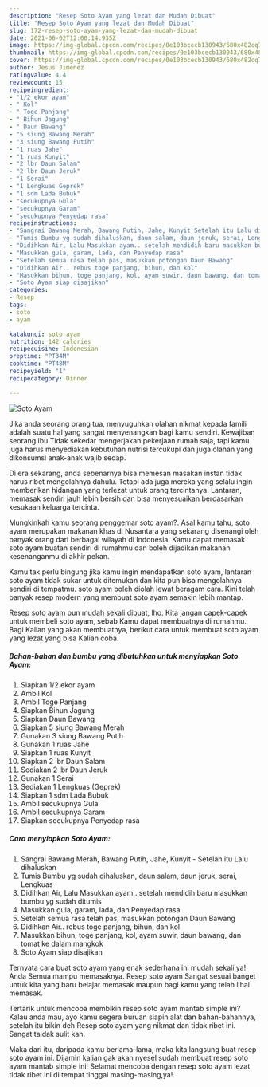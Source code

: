 ```yaml
---
description: "Resep Soto Ayam yang lezat dan Mudah Dibuat"
title: "Resep Soto Ayam yang lezat dan Mudah Dibuat"
slug: 172-resep-soto-ayam-yang-lezat-dan-mudah-dibuat
date: 2021-06-02T12:00:14.935Z
image: https://img-global.cpcdn.com/recipes/0e103bcecb130943/680x482cq70/soto-ayam-foto-resep-utama.jpg
thumbnail: https://img-global.cpcdn.com/recipes/0e103bcecb130943/680x482cq70/soto-ayam-foto-resep-utama.jpg
cover: https://img-global.cpcdn.com/recipes/0e103bcecb130943/680x482cq70/soto-ayam-foto-resep-utama.jpg
author: Jesus Jimenez
ratingvalue: 4.4
reviewcount: 15
recipeingredient:
- "1/2 ekor ayam"
- " Kol"
- " Toge Panjang"
- " Bihun Jagung"
- " Daun Bawang"
- "5 siung Bawang Merah"
- "3 siung Bawang Putih"
- "1 ruas Jahe"
- "1 ruas Kunyit"
- "2 lbr Daun Salam"
- "2 lbr Daun Jeruk"
- "1 Serai"
- "1 Lengkuas Geprek"
- "1 sdm Lada Bubuk"
- "secukupnya Gula"
- "secukupnya Garam"
- "secukupnya Penyedap rasa"
recipeinstructions:
- "Sangrai Bawang Merah, Bawang Putih, Jahe, Kunyit Setelah itu Lalu dihaluskan"
- "Tumis Bumbu yg sudah dihaluskan, daun salam, daun jeruk, serai, Lengkuas"
- "Didihkan Air, Lalu Masukkan ayam.. setelah mendidih baru masukkan bumbu yg sudah ditumis"
- "Masukkan gula, garam, lada, dan Penyedap rasa"
- "Setelah semua rasa telah pas, masukkan potongan Daun Bawang"
- "Didihkan Air.. rebus toge panjang, bihun, dan kol"
- "Masukkan bihun, toge panjang, kol, ayam suwir, daun bawang, dan tomat ke dalam mangkok"
- "Soto Ayam siap disajikan"
categories:
- Resep
tags:
- soto
- ayam

katakunci: soto ayam 
nutrition: 142 calories
recipecuisine: Indonesian
preptime: "PT34M"
cooktime: "PT48M"
recipeyield: "1"
recipecategory: Dinner

---
```



![Soto Ayam](https://img-global.cpcdn.com/recipes/0e103bcecb130943/680x482cq70/soto-ayam-foto-resep-utama.jpg)

Jika anda seorang orang tua, menyuguhkan olahan nikmat kepada famili adalah suatu hal yang sangat menyenangkan bagi kamu sendiri. Kewajiban seorang ibu Tidak sekedar mengerjakan pekerjaan rumah saja, tapi kamu juga harus menyediakan kebutuhan nutrisi tercukupi dan juga olahan yang dikonsumsi anak-anak wajib sedap.

Di era  sekarang, anda sebenarnya bisa memesan masakan instan tidak harus ribet mengolahnya dahulu. Tetapi ada juga mereka yang selalu ingin memberikan hidangan yang terlezat untuk orang tercintanya. Lantaran, memasak sendiri jauh lebih bersih dan bisa menyesuaikan berdasarkan kesukaan keluarga tercinta. 



Mungkinkah kamu seorang penggemar soto ayam?. Asal kamu tahu, soto ayam merupakan makanan khas di Nusantara yang sekarang disenangi oleh banyak orang dari berbagai wilayah di Indonesia. Kamu dapat memasak soto ayam buatan sendiri di rumahmu dan boleh dijadikan makanan kesenanganmu di akhir pekan.

Kamu tak perlu bingung jika kamu ingin mendapatkan soto ayam, lantaran soto ayam tidak sukar untuk ditemukan dan kita pun bisa mengolahnya sendiri di tempatmu. soto ayam boleh diolah lewat beragam cara. Kini telah banyak resep modern yang membuat soto ayam semakin lebih mantap.

Resep soto ayam pun mudah sekali dibuat, lho. Kita jangan capek-capek untuk membeli soto ayam, sebab Kamu dapat membuatnya di rumahmu. Bagi Kalian yang akan membuatnya, berikut cara untuk membuat soto ayam yang lezat yang bisa Kalian coba.

<!--inarticleads1-->

##### Bahan-bahan dan bumbu yang dibutuhkan untuk menyiapkan Soto Ayam:

1. Siapkan 1/2 ekor ayam
1. Ambil  Kol
1. Ambil  Toge Panjang
1. Siapkan  Bihun Jagung
1. Siapkan  Daun Bawang
1. Siapkan 5 siung Bawang Merah
1. Gunakan 3 siung Bawang Putih
1. Gunakan 1 ruas Jahe
1. Siapkan 1 ruas Kunyit
1. Siapkan 2 lbr Daun Salam
1. Sediakan 2 lbr Daun Jeruk
1. Gunakan 1 Serai
1. Sediakan 1 Lengkuas (Geprek)
1. Siapkan 1 sdm Lada Bubuk
1. Ambil secukupnya Gula
1. Ambil secukupnya Garam
1. Siapkan secukupnya Penyedap rasa




<!--inarticleads2-->

##### Cara menyiapkan Soto Ayam:

1. Sangrai Bawang Merah, Bawang Putih, Jahe, Kunyit - Setelah itu Lalu dihaluskan
1. Tumis Bumbu yg sudah dihaluskan, daun salam, daun jeruk, serai, Lengkuas
1. Didihkan Air, Lalu Masukkan ayam.. setelah mendidih baru masukkan bumbu yg sudah ditumis
1. Masukkan gula, garam, lada, dan Penyedap rasa
1. Setelah semua rasa telah pas, masukkan potongan Daun Bawang
1. Didihkan Air.. rebus toge panjang, bihun, dan kol
1. Masukkan bihun, toge panjang, kol, ayam suwir, daun bawang, dan tomat ke dalam mangkok
1. Soto Ayam siap disajikan




Ternyata cara buat soto ayam yang enak sederhana ini mudah sekali ya! Anda Semua mampu memasaknya. Resep soto ayam Sangat sesuai banget untuk kita yang baru belajar memasak maupun bagi kamu yang telah lihai memasak.

Tertarik untuk mencoba membikin resep soto ayam mantab simple ini? Kalau anda mau, ayo kamu segera buruan siapin alat dan bahan-bahannya, setelah itu bikin deh Resep soto ayam yang nikmat dan tidak ribet ini. Sangat taidak sulit kan. 

Maka dari itu, daripada kamu berlama-lama, maka kita langsung buat resep soto ayam ini. Dijamin kalian gak akan nyesel sudah membuat resep soto ayam mantab simple ini! Selamat mencoba dengan resep soto ayam lezat tidak ribet ini di tempat tinggal masing-masing,ya!.

